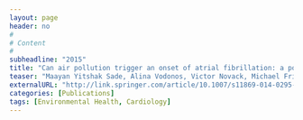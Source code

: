 ```yaml
---
layout: page
header: no
#
# Content
#
subheadline: "2015"
title: "Can air pollution trigger an onset of atrial fibrillation: a population-based study."
teaser: "Maayan Yitshak Sade, Alina Vodonos, Victor Novack, Michael Friger, Guy Amit, Itzhak Katra, Joel Schwartz, Lena Novack."
externalURL: "http://link.springer.com/article/10.1007/s11869-014-0295-2"
categories: [Publications]
tags: [Environmental Health, Cardiology]
---
```

